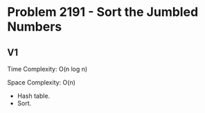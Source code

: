 # Problem 2191 - Sort the Jumbled Numbers

## V1

Time Complexity: O(n log n)

Space Complexity: O(n)

- Hash table.
- Sort.
